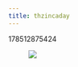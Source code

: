 ```yaml
---
title: thzincaday
---
```


178512875424<figure class="tmblr-full" data-orig-height="1280" data-orig-width="961"><img src="https://78.media.tumblr.com/653e9475d50187e4ac762f009d7a0c8d/tumblr_pfpzib9ln71qiatw7_540.jpg" data-orig-height="1280" data-orig-width="961"></figure>